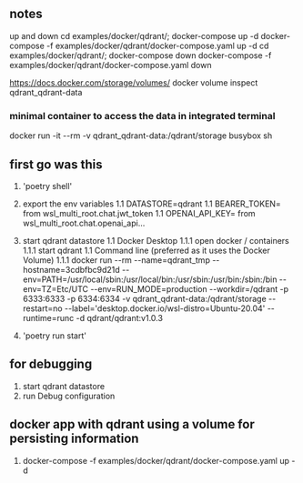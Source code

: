 ## notes
up and down
cd examples/docker/qdrant/; docker-compose up -d
docker-compose -f examples/docker/qdrant/docker-compose.yaml up -d
cd examples/docker/qdrant/; docker-compose down
docker-compose -f examples/docker/qdrant/docker-compose.yaml down

https://docs.docker.com/storage/volumes/
docker volume inspect qdrant_qdrant-data
### minimal container to access the data in integrated terminal
docker run -it --rm -v qdrant_qdrant-data:/qdrant/storage busybox sh

## first go was this
1. 'poetry shell'
1. export the env variables
    1.1 DATASTORE=qdrant
    1.1 BEARER_TOKEN= from wsl_multi_root.chat.jwt_token
    1.1 OPENAI_API_KEY= from wsl_multi_root.chat.openai_api...
1. start qdrant datastore
    1.1 Docker Desktop
        1.1.1 open docker / containers
        1.1.1 start qdrant
    1.1 Command line (preferred as it uses the Docker Volume)
        1.1.1 docker run --rm --name=qdrant_tmp --hostname=3cdbfbc9d21d --env=PATH=/usr/local/sbin:/usr/local/bin:/usr/sbin:/usr/bin:/sbin:/bin --env=TZ=Etc/UTC --env=RUN_MODE=production --workdir=/qdrant -p 6333:6333 -p 6334:6334 -v qdrant_qdrant-data:/qdrant/storage --restart=no --label='desktop.docker.io/wsl-distro=Ubuntu-20.04' --runtime=runc -d qdrant/qdrant:v1.0.3

1. 'poetry run start'


## for debugging
1. start qdrant datastore
1. run Debug configuration

## docker app with qdrant using a volume for persisting information
1. docker-compose -f examples/docker/qdrant/docker-compose.yaml up -d